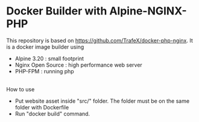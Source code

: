 # **Docker Builder with Alpine-NGINX-PHP**

This repository is based on https://github.com/TrafeX/docker-php-nginx.
It is a docker image builder using
- Alpine 3.20 : small footprint
- Nginx Open Source : high performance web server
- PHP-FPM : running php

\
How to use
- Put website asset inside "src/" folder. The folder must be on the same folder with Dockerfile
- Run "docker build" command.
